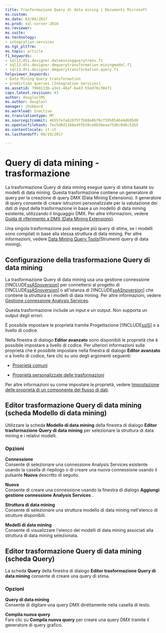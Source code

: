```yaml
---
title: Trasformazione Query di data mining | Documenti Microsoft
ms.custom: 
ms.date: 03/04/2017
ms.prod: sql-server-2016
ms.reviewer: 
ms.suite: 
ms.technology:
- integration-services
ms.tgt_pltfrm: 
ms.topic: article
f1_keywords:
- sql13.dts.designer.dataminingquerytrans.f1
- sql13.dts.designer.dmquerytransformation.miningmodel.f1
- sql13.dts.designer.dmquerytransformation.query.f1
helpviewer_keywords:
- Data Mining Query transformation
- prediction queries [Integration Services]
ms.assetid: 7960133b-a3e1-48af-ba43-55ed78c38e71
caps.latest.revision: 43
author: douglaslMS
ms.author: douglasl
manager: jhubbard
ms.workload: Inactive
ms.translationtype: MT
ms.sourcegitcommit: 4b557efa62075f7b88e6b70cf5950546444b95d8
ms.openlocfilehash: 7ec5d0d1168e49fb38ce8b58eaa75d6c0d6c51b5
ms.contentlocale: it-it
ms.lasthandoff: 08/19/2017

---
```

# <a name="data-mining-query-transformation"></a>Query di data mining - trasformazione
  La trasformazione Query di data mining esegue query di stima basate su modelli di data mining. Questa trasformazione contiene un generatore di query per la creazione di query DMX (Data Mining Extensions). Il generatore di query consente di creare istruzioni personalizzate per la valutazione dei dati di input della trasformazione in base a un modello di data mining esistente, utilizzando il linguaggio DMX. Per altre informazioni, vedere [Guida di riferimento a DMX &#40;Data Mining Extensions&#41;](../../../dmx/data-mining-extensions-dmx-reference.md).  
  
 Una singola trasformazione può eseguire più query di stima, se i modelli sono compilati in base alla stessa struttura di data mining. Per altre informazioni, vedere [Data Mining Query Tools](../../../analysis-services/data-mining/data-mining-query-tools.md)(Strumenti query di data mining).  
  
## <a name="configuration-of-the-data-mining-query-transformation"></a>Configurazione della trasformazione Query di data mining  
 La trasformazione Query di data mining usa una gestione connessione [!INCLUDE[ssASnoversion](../../../includes/ssasnoversion-md.md)] per connettersi al progetto di [!INCLUDE[ssASnoversion](../../../includes/ssasnoversion-md.md)] o all'istanza di [!INCLUDE[ssASnoversion](../../../includes/ssasnoversion-md.md)] che contiene la struttura e i modelli di data mining. Per altre informazioni, vedere [Gestione connessione Analysis Services](../../../integration-services/connection-manager/analysis-services-connection-manager.md).  
  
 Questa trasformazione include un input e un output. Non supporta un output degli errori.  
  
 È possibile impostare le proprietà tramite Progettazione [!INCLUDE[ssIS](../../../includes/ssis-md.md)] o a livello di codice.  
  
 Nella finestra di dialogo **Editor avanzato** sono disponibili le proprietà che è possibile impostare a livello di codice. Per ulteriori informazioni sulle proprietà che è possibile impostare nella finestra di dialogo **Editor avanzato** o a livello di codice, fare clic su uno degli argomenti seguenti:  
  
-   [Proprietà comuni](http://msdn.microsoft.com/library/51973502-5cc6-4125-9fce-e60fa1b7b796)  
  
-   [Proprietà personalizzate delle trasformazioni](../../../integration-services/data-flow/transformations/transformation-custom-properties.md)  
  
 Per altre informazioni su come impostare le proprietà, vedere [Impostazione delle proprietà di un componente del flusso di dati](../../../integration-services/data-flow/set-the-properties-of-a-data-flow-component.md).  
  
## <a name="data-mining-query-transformation-editor-mining-model-tab"></a>Editor trasformazione Query di data mining (scheda Modello di data mining)
  Utilizzare la scheda **Modello di data mining** della finestra di dialogo **Editor trasformazione Query di data mining** per selezionare la struttura di data mining e i relativi modelli.  
  
### <a name="options"></a>Opzioni  
 **Connessione**  
 Consente di selezionare una connessione Analysis Services esistente usando la casella di riepilogo o di creare una nuova connessione usando il pulsante **Nuova** descritto di seguito.  
  
 **Nuova**  
 Consente di creare una connessione usando la finestra di dialogo **Aggiungi gestione connessione Analysis Services** .  
  
 **Struttura di data mining**  
 Consente di selezionare una struttura modello di data mining nell'elenco di strutture disponibili.  
  
 **Modelli di data mining**  
 Consente di visualizzare l'elenco dei modelli di data mining associati alla struttura di data mining selezionata.  
  
## <a name="data-mining-query-transformation-editor-query-tab"></a>Editor trasformazione Query di data mining (scheda Query)
  La scheda **Query** della finestra di dialogo **Editor trasformazione Query di data mining** consente di creare una query di stima.  
  
### <a name="options"></a>Opzioni  
 **Query di data mining**  
 Consente di digitare una query DMX direttamente nella casella di testo.  
  
 **Compila nuova query**  
 Fare clic su **Compila nuova query** per creare una query DMX tramite il generatore di query grafico.  
  

